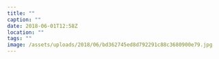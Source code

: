 ```yaml
---
title: ""
caption: ""
date: 2018-06-01T12:58Z
location: ""
tags: ""
image: /assets/uploads/2018/06/bd362745ed8d792291c88c3680900e79.jpg
---
```


